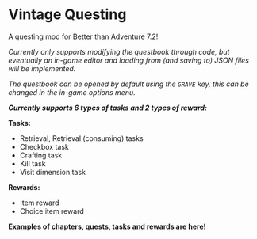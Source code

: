 # Vintage Questing

A questing mod for Better than Adventure 7.2!

*Currently only supports modifying the questbook through code, but eventually an in-game editor and loading from (and saving to) JSON files will be implemented.*

*The questbook can be opened by default using the `GRAVE` key, this can be changed in the in-game options menu.*

***Currently supports 6 types of tasks and 2 types of reward:***

**Tasks:**
- Retrieval, Retrieval (consuming) tasks
- Checkbox task
- Crafting task
- Kill task
- Visit dimension task

**Rewards:**
- Item reward
- Choice item reward

**Examples of chapters, quests, tasks and rewards are [here!](https://github.com/MartinSVK12/vintage-questing/blob/main/src/main/resources/example.md)**
